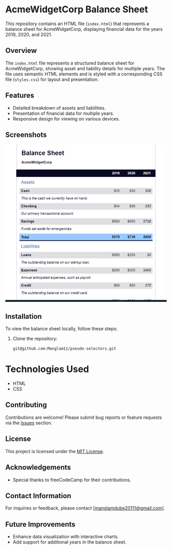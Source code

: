 # AcmeWidgetCorp Balance Sheet

This repository contains an HTML file (`index.html`) that represents a balance sheet for AcmeWidgetCorp, displaying financial data for the years 2019, 2020, and 2021.

## Overview

The `index.html` file represents a structured balance sheet for AcmeWidgetCorp, showing asset and liability details for multiple years. The file uses semantic HTML elements and is styled with a corresponding CSS file (`styles.css`) for layout and presentation.

## Features

- Detailed breakdown of assets and liabilities.
- Presentation of financial data for multiple years.
- Responsive design for viewing on various devices.

## Screenshots

![Balance Sheet](./ss.png)

## Installation

To view the balance sheet locally, follow these steps:

1. Clone the repository:

   ```bash
   git@github.com:Manglam11/pseudo-selectors.git

# Technologies Used

- HTML
- CSS

## Contributing

Contributions are welcome! Please submit bug reports or feature requests via the [Issues]([https://github.com/username/repository/](https://github.com/Manglam11/pseudo-selectors.git)) section.

## License

This project is licensed under the [MIT License](LICENSE).

## Acknowledgements

- Special thanks to freeCodeCamp for their contributions.

## Contact Information

For inquiries or feedback, please contact [manglamdube20111@gmail.com].

## Future Improvements

- Enhance data visualization with interactive charts.
- Add support for additional years in the balance sheet.
